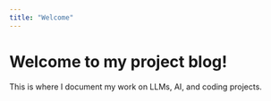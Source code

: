 ```yaml
---
title: "Welcome"
---
```


# Welcome to my project blog!

This is where I document my work on LLMs, AI, and coding projects.
